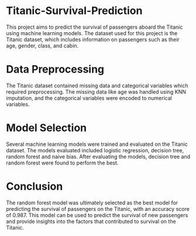 # Titanic-Survival-Prediction
This project aims to predict the survival of passengers aboard the Titanic using machine learning models. The dataset used for this project is the Titanic dataset, which includes information on passengers such as their age, gender, class, and cabin.

# Data Preprocessing
The Titanic dataset contained missing data and categorical variables which required preprocessing. The missing data like age was handled using KNN imputation, and the categorical variables were encoded to numerical variables.

# Model Selection
Several machine learning models were trained and evaluated on the Titanic dataset. The models evaluated included logistic regression, decision tree, random forest and naive bias. After evaluating the models, decision tree and random forest were found to perform the best.

# Conclusion
The random forest model was ultimately selected as the best model for predicting the survival of passengers on the Titanic, with an accuracy score of 0.987. This model can be used to predict the survival of new passengers and provide insights into the factors that contributed to survival on the Titanic.
